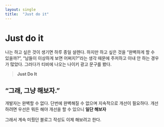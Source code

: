 ```yaml
---
layout: single
title:  "Just do it"
---
```


# Just do it

나는 하고 싶은 것이 생기면 하루 종일 설렌다. 
하지만 하고 싶은 것을 “완벽하게 할 수 있을까?”, “남들이 이상하게 보면 어쩌지?”라는 생각 때문에 주저하고 이내 안 하는 경우가 많았다. 
그러다가 티비에 나오는 나이키 광고 문구를 봤다.
> **Just Do It** 


## “그래, 그냥 해보자.”

개발자는 완벽할 수 없다. 단번에 완벽해질 수 없으며 지속적으로 개선이 필요하다. 개선하려면 우선은 뭐든 해야 개선을 할 수 있으니 __일단 해보자__

그래서 계속 미뤘던 블로그 작성도 이제 해보려고 한다. 
